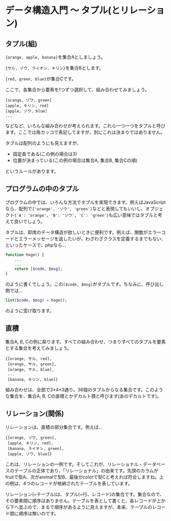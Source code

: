 # データ構造入門 〜 タプル(とリレーション)

## タプル(組)

`{orange, apple, banana}`を集合Aとしましょう。

`{サル, ゾウ, ライオン, キリン}`を集合Bとします。

`{red, green, blue}`が集合Cです。

ここで、各集合から要素を1つずつ選択して、組み合わせてみましょう。

```
[orange, ゾウ, green]
[apple, キリン, red]
[apple, ゾウ, blue]
...
```

などなど、いろんな組み合わせが考えられます。これら一つ一つをタプルと呼びます。ここでは角カッコで表記してますが、別にこれは決まりではありません。

タプルは配列のようにも見えますが、

- 固定長である(この例の場合は3)
- 位置が決まっている(この例の場合は集合A, 集合B, 集合Cの順)

というルールがあります。

## プログラムの中のタプル

プログラムの中では、いろんな方法でタプルを実現できます。例えばJavaScriptなら、配列で`['orange', 'ゾウ', 'green']`などと表現してもいいし、オプジェクト`{'A': 'orange', 'B': 'ゾウ', 'C': 'green'}`も広い意味ではタプルと考えて良いでしょう。

タプルは、即席のデータ構造が欲しいときに便利です。例えば、関数がエラーコードとエラーメッセージを返したいが、わざわざクラスを定義するまでもない、といったケースで、phpなら…

```php
function hoge() {
    ...
    ...
    return [$code, $msg];
}
```

のように書くでしょう。この`[$code, $msg]`がタプルです。ちなみに、呼び出し側では…

```php
list($code, $msg) = hoge();
```

のように受け取ります。

## 直積

集合A, B, Cの例に戻ります。すべての組み合わせ、つまりすべてのタプルを要素とする集合を考えてみましょう。

```
{[orange, サル, red],
 [orange, サル, green],
 [orange, サル, blue],
 ...
 [banana, キリン, blue]}
```

組み合わせは、全部で3×4×3通り。36個のタプルからなる集合です。このような集合を、集合A, B, Cの直積とかデカルト積と呼びます(あのデカルトです)。

## リレーション(関係)

リレーションは、直積の部分集合です。例えば…

```
{[orange, ゾウ, green],
 [apple, キリン, red],
 [banana, ライオン, green],
 [apple, ゾウ, blue]}
```

これは、リレーションの一例です。そしてこれが、リレーショナル・データベースのテーブルの正体であり、「リレーショナル」の由来です。先頭のカラムがfruitで型A、次がanimalで型B、最後がcolorで型Cと考えれば符合しますね。上の例は、4つのレコードが格納されたテーブルを表しています。

リレーション(=テーブル)は、タプル(=行、レコード)の集合です。集合なので、その要素間に順序はありません。テーブルを表として書くと、各レコードが上から下へ並ぶので、まるで順序があるように見えますが、本来、テーブルのレコード間に順序は無いのです。
